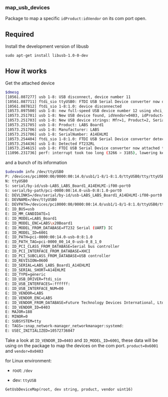### map_usb_devices

Package to map a specific `idProduct:idVendor` on its com port open. 

## Required

Install the development version of libusb

`sudo apt-get install libusb-1.0-0-dev`

## How it works

Get the attached device 

``` bash
$dmesg
[10561.087277] usb 1-8: USB disconnect, device number 11
[10561.087711] ftdi_sio ttyUSB0: FTDI USB Serial Device converter now disconnected from ttyUSB0
[10561.087812] ftdi_sio 1-8:1.0: device disconnected
[10573.097500] usb 1-8: new full-speed USB device number 12 using xhci_hcd
[10573.251701] usb 1-8: New USB device found, idVendor=0403, idProduct=6001
[10573.251703] usb 1-8: New USB device strings: Mfr=1, Product=2, SerialNumber=3
[10573.251705] usb 1-8: Product: LABS Board1
[10573.251706] usb 1-8: Manufacturer: LABS
[10573.251706] usb 1-8: SerialNumber: A14EHLMI
[10573.254404] ftdi_sio 1-8:1.0: FTDI USB Serial Device converter detected
[10573.254436] usb 1-8: Detected FT232RL
[10573.254615] usb 1-8: FTDI USB Serial Device converter now attached to ttyUSB0
[11096.231736] perf: interrupt took too long (3266 > 3185), lowering kernel.perf_event_max_sample_rate to 6100
``` 

and a bunch of its information 

``` bash
$udevadm info /dev/ttyUSB0
P: /devices/pci0000:00/0000:00:14.0/usb1/1-8/1-8:1.0/ttyUSB0/tty/ttyUSB0
N: ttyUSB0
S: serial/by-id/usb-LABS_LABS_Board1_A14EHLMI-if00-port0
S: serial/by-path/pci-0000:00:14.0-usb-0:8:1.0-port0
E: DEVLINKS=/dev/serial/by-id/usb-LABS_LABS_Board1_A14EHLMI-if00-port0 /dev/serial/by-path/pci-0000:00:14.0-usb-0:8:1.0-port0
E: DEVNAME=/dev/ttyUSB0
E: DEVPATH=/devices/pci0000:00/0000:00:14.0/usb1/1-8/1-8:1.0/ttyUSB0/tty/ttyUSB0
E: ID_BUS=usb
E: ID_MM_CANDIDATE=1
E: ID_MODEL=LABS_Board1
E: ID_MODEL_ENC=LABS\x20Board1
E: ID_MODEL_FROM_DATABASE=FT232 Serial (UART) IC
E: ID_MODEL_ID=6001
E: ID_PATH=pci-0000:00:14.0-usb-0:8:1.0
E: ID_PATH_TAG=pci-0000_00_14_0-usb-0_8_1_0
E: ID_PCI_CLASS_FROM_DATABASE=Serial bus controller
E: ID_PCI_INTERFACE_FROM_DATABASE=XHCI
E: ID_PCI_SUBCLASS_FROM_DATABASE=USB controller
E: ID_REVISION=0600
E: ID_SERIAL=LABS_LABS_Board1_A14EHLMI
E: ID_SERIAL_SHORT=A14EHLMI
E: ID_TYPE=generic
E: ID_USB_DRIVER=ftdi_sio
E: ID_USB_INTERFACES=:ffffff:
E: ID_USB_INTERFACE_NUM=00
E: ID_VENDOR=LABS
E: ID_VENDOR_ENC=LABS
E: ID_VENDOR_FROM_DATABASE=Future Technology Devices International, Ltd
E: ID_VENDOR_ID=0403
E: MAJOR=188
E: MINOR=0
E: SUBSYSTEM=tty
E: TAGS=:snap_network-manager_networkmanager:systemd:
E: USEC_INITIALIZED=10572736847
```

Take a look at `ID_VENDOR_ID=0403` and `ID_MODEL_ID=6001`, these data will be using on the package to map the devices on the com port. `product=0x6001` and `vendor=0x0403`

for Linux environment:
* root: `/dev`
  
* dev: `ttyUSB`

```
GetUsbDeviceMap(root, dev string, product, vendor uint16)
```